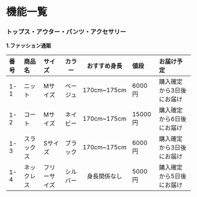 # 機能一覧
### トップス・アウター・パンツ・アクセサリー
**1.ファッション通販**

|番号|商品名|サイズ|カラー|おすすめ身長|値段|お届け予定|
|:---|:---|:---|:---:|:---:|:---|:---|
|1-1|ニット|Mサイズ|ベージュ|170cm~175cm|6000円|購入確定から3日後にお届け|
|1-2|コート|Mサイズ|ネイビー|170cm~175cm|15000円|購入確定から6日後にお届け|
|1-3|スラックス|Sサイズ|ブラック|170cm~175cm|6000円|購入確定から3日後にお届け|
|1-4|ネックレス|フリーサイズ|シルバー|身長関係なし|5000円|購入確定から5日後にお届け|
